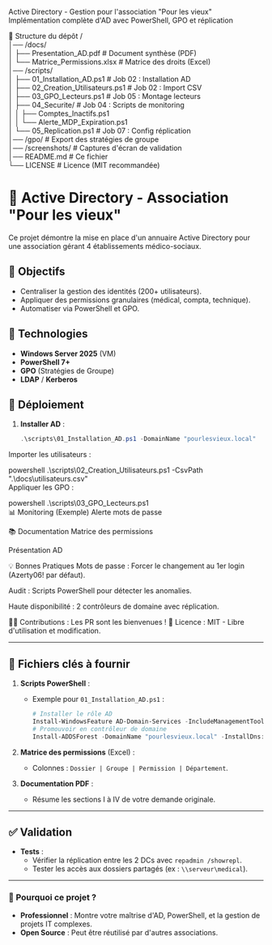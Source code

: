 Active Directory - Gestion pour l'association "Pour les vieux"
Implémentation complète d'AD avec PowerShell, GPO et réplication

📁 Structure du dépôt
/  
│── /docs/  
│   ├── Presentation_AD.pdf          # Document synthèse (PDF)  
│   └── Matrice_Permissions.xlsx     # Matrice des droits (Excel)  
│── /scripts/  
│   ├── 01_Installation_AD.ps1       # Job 02 : Installation AD  
│   ├── 02_Creation_Utilisateurs.ps1 # Job 02 : Import CSV  
│   ├── 03_GPO_Lecteurs.ps1          # Job 05 : Montage lecteurs  
│   ├── 04_Securite/                 # Job 04 : Scripts de monitoring  
│   │   ├── Comptes_Inactifs.ps1  
│   │   └── Alerte_MDP_Expiration.ps1  
│   └── 05_Replication.ps1           # Job 07 : Config réplication  
│── /gpo/                            # Export des stratégies de groupe  
│── /screenshots/                    # Captures d'écran de validation  
│── README.md                        # Ce fichier  
└── LICENSE                          # Licence (MIT recommandée)  

# 🏥 Active Directory - Association "Pour les vieux"  

Ce projet démontre la mise en place d'un annuaire Active Directory pour une association gérant 4 établissements médico-sociaux.  

## 🎯 Objectifs  
- Centraliser la gestion des identités (200+ utilisateurs).  
- Appliquer des permissions granulaires (médical, compta, technique).  
- Automatiser via PowerShell et GPO.  

## 🔧 Technologies  
- **Windows Server 2025** (VM)  
- **PowerShell 7+**  
- **GPO** (Stratégies de Groupe)  
- **LDAP** / **Kerberos**  

## 🚀 Déploiement  
1. **Installer AD** :  
   ```powershell
   .\scripts\01_Installation_AD.ps1 -DomainName "pourlesvieux.local"  
Importer les utilisateurs :

powershell
.\scripts\02_Creation_Utilisateurs.ps1 -CsvPath ".\docs\utilisateurs.csv"  
Appliquer les GPO :

powershell
.\scripts\03_GPO_Lecteurs.ps1  
📊 Monitoring (Exemple)
Alerte mots de passe

📚 Documentation
Matrice des permissions

Présentation AD

💡 Bonnes Pratiques
Mots de passe : Forcer le changement au 1er login (Azerty06! par défaut).

Audit : Scripts PowerShell pour détecter les anomalies.

Haute disponibilité : 2 contrôleurs de domaine avec réplication.

👨‍💻 Contributions : Les PR sont les bienvenues !
📜 Licence : MIT - Libre d'utilisation et modification.


---

## 🔗 **Fichiers clés à fournir**  
1. **Scripts PowerShell** :  
   - Exemple pour `01_Installation_AD.ps1` :  
     ```powershell
     # Installer le rôle AD
     Install-WindowsFeature AD-Domain-Services -IncludeManagementTools
     # Promouvoir en contrôleur de domaine
     Install-ADDSForest -DomainName "pourlesvieux.local" -InstallDns:$true -Force:$true
     ```  

2. **Matrice des permissions** (Excel) :  
   - Colonnes : `Dossier | Groupe | Permission | Département`.  

3. **Documentation PDF** :  
   - Résume les sections I à IV de votre demande originale.  

---

## ✅ Validation  
- **Tests** :  
  - Vérifier la réplication entre les 2 DCs avec `repadmin /showrepl`.  
  - Tester les accès aux dossiers partagés (ex : `\\serveur\medical`).   

---

### 🌟 Pourquoi ce projet ?  
- **Professionnel** : Montre votre maîtrise d'AD, PowerShell, et la gestion de projets IT complexes.  
- **Open Source** : Peut être réutilisé par d'autres associations.  


